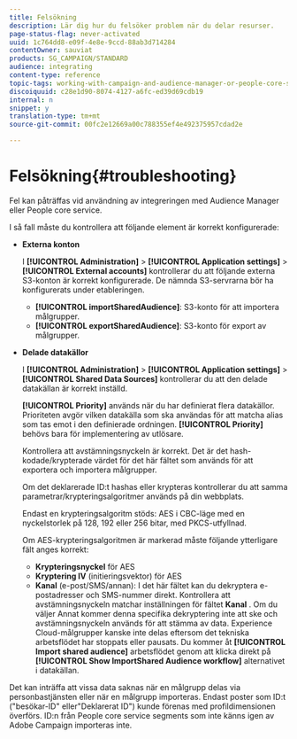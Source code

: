 ```yaml
---
title: Felsökning
description: Lär dig hur du felsöker problem när du delar resurser.
page-status-flag: never-activated
uuid: 1c764dd8-e09f-4e8e-9ccd-88ab3d714284
contentOwner: sauviat
products: SG_CAMPAIGN/STANDARD
audience: integrating
content-type: reference
topic-tags: working-with-campaign-and-audience-manager-or-people-core-service
discoiquuid: c28e1d90-8074-4127-a6fc-ed39d69cdb19
internal: n
snippet: y
translation-type: tm+mt
source-git-commit: 00fc2e12669a00c788355ef4e492375957cdad2e

---
```



# Felsökning{#troubleshooting}

Fel kan påträffas vid användning av integreringen med Audience Manager eller People core service.

I så fall måste du kontrollera att följande element är korrekt konfigurerade:

* **Externa konton**

   I **[!UICONTROL Administration]** > **[!UICONTROL Application settings]** > **[!UICONTROL External accounts]** kontrollerar du att följande externa S3-konton är korrekt konfigurerade. De nämnda S3-servrarna bör ha konfigurerats under etableringen.

   * **[!UICONTROL importSharedAudience]**: S3-konto för att importera målgrupper.
   * **[!UICONTROL exportSharedAudience]**: S3-konto för export av målgrupper.

* **Delade datakällor**

   I **[!UICONTROL Administration]** > **[!UICONTROL Application settings]** > **[!UICONTROL Shared Data Sources]** kontrollerar du att den delade datakällan är korrekt inställd.

   **[!UICONTROL Priority]** används när du har definierat flera datakällor. Prioriteten avgör vilken datakälla som ska användas för att matcha alias som tas emot i den definierade ordningen. **[!UICONTROL Priority]** behövs bara för implementering av utlösare.

   Kontrollera att avstämningsnyckeln är korrekt. Det är det hash-kodade/krypterade värdet för det här fältet som används för att exportera och importera målgrupper.

   Om det deklarerade ID:t hashas eller krypteras kontrollerar du att samma parametrar/krypteringsalgoritmer används på din webbplats.

   Endast en krypteringsalgoritm stöds: AES i CBC-läge med en nyckelstorlek på 128, 192 eller 256 bitar, med PKCS-utfyllnad.

   Om AES-krypteringsalgoritmen är markerad måste följande ytterligare fält anges korrekt:

   * **Krypteringsnyckel** för AES
   * **Kryptering IV** (initieringsvektor) för AES
   * **Kanal** (e-post/SMS/annan): I det här fältet kan du dekryptera e-postadresser och SMS-nummer direkt. Kontrollera att avstämningsnyckeln matchar inställningen för fältet **Kanal** . Om du väljer Annat kommer denna specifika dekryptering inte att ske och avstämningsnyckeln används för att stämma av data.
   Experience Cloud-målgrupper kanske inte delas eftersom det tekniska arbetsflödet har stoppats eller pausats. Du kommer åt **[!UICONTROL Import shared audience]** arbetsflödet genom att klicka direkt på **[!UICONTROL Show ImportShared Audience workflow]** alternativet i datakällan.

Det kan inträffa att vissa data saknas när en målgrupp delas via personbastjänsten eller när en målgrupp importeras. Endast poster som ID:t (&quot;besökar-ID&quot; eller&quot;Deklarerat ID&quot;) kunde förenas med profildimensionen överförs. ID:n från People core service segments som inte känns igen av Adobe Campaign importeras inte.
